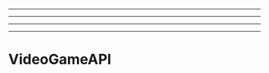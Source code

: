 -------------------------------------------------------------
----------------------------------------------------------------------------------------------------
----------------------------------------------------------------------------------------------------
-------------------------------------------------------
# VideoGameAPI
